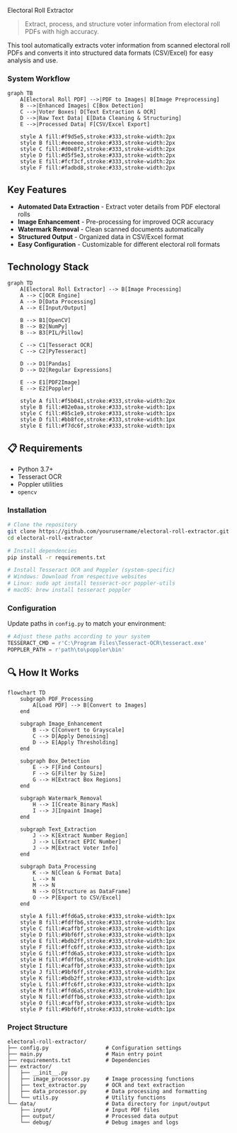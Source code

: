 Electoral Roll Extractor

> Extract, process, and structure voter information from electoral roll PDFs with high accuracy.

This tool automatically extracts voter information from scanned electoral roll PDFs and converts it into structured data formats (CSV/Excel) for easy analysis and use.

### System Workflow

```mermaid
graph TB
    A[Electoral Roll PDF] -->|PDF to Images| B[Image Preprocessing]
    B -->|Enhanced Images| C[Box Detection]
    C -->|Voter Boxes| D[Text Extraction & OCR]
    D -->|Raw Text Data| E[Data Cleaning & Structuring]
    E -->|Processed Data| F[CSV/Excel Export]
    
    style A fill:#f9d5e5,stroke:#333,stroke-width:2px
    style B fill:#eeeeee,stroke:#333,stroke-width:2px
    style C fill:#d0e8f2,stroke:#333,stroke-width:2px
    style D fill:#d5f5e3,stroke:#333,stroke-width:2px
    style E fill:#fcf3cf,stroke:#333,stroke-width:2px
    style F fill:#fadbd8,stroke:#333,stroke-width:2px
```

## Key Features

- **Automated Data Extraction** - Extract voter details from PDF electoral rolls
- **Image Enhancement** - Pre-processing for improved OCR accuracy  
- **Watermark Removal** - Clean scanned documents automatically
- **Structured Output** - Organized data in CSV/Excel format
- **Easy Configuration** - Customizable for different electoral roll formats

## Technology Stack

```mermaid
graph TD
    A[Electoral Roll Extractor] --> B[Image Processing]
    A --> C[OCR Engine]
    A --> D[Data Processing]
    A --> E[Input/Output]
    
    B --> B1[OpenCV]
    B --> B2[NumPy]
    B --> B3[PIL/Pillow]
    
    C --> C1[Tesseract OCR]
    C --> C2[PyTesseract]
    
    D --> D1[Pandas]
    D --> D2[Regular Expressions]
    
    E --> E1[PDF2Image]
    E --> E2[Poppler]
    
    style A fill:#f5b041,stroke:#333,stroke-width:2px
    style B fill:#82e0aa,stroke:#333,stroke-width:1px
    style C fill:#85c1e9,stroke:#333,stroke-width:1px
    style D fill:#bb8fce,stroke:#333,stroke-width:1px
    style E fill:#f7dc6f,stroke:#333,stroke-width:1px
```

## 📋 Requirements

- Python 3.7+
- Tesseract OCR
- Poppler utilities
- `opencv`

### Installation

```bash
# Clone the repository
git clone https://github.com/yourusername/electoral-roll-extractor.git
cd electoral-roll-extractor

# Install dependencies
pip install -r requirements.txt

# Install Tesseract OCR and Poppler (system-specific)
# Windows: Download from respective websites
# Linux: sudo apt install tesseract-ocr poppler-utils
# macOS: brew install tesseract poppler
```

### Configuration

Update paths in `config.py` to match your environment:

```python
# Adjust these paths according to your system
TESSERACT_CMD = r'C:\Program Files\Tesseract-OCR\tesseract.exe'
POPPLER_PATH = r'path\to\poppler\bin'
```

## 🔍 How It Works

```mermaid
flowchart TD
    subgraph PDF_Processing
        A[Load PDF] --> B[Convert to Images]
    end
    
    subgraph Image_Enhancement
        B --> C[Convert to Grayscale]
        C --> D[Apply Denoising]
        D --> E[Apply Thresholding]
    end
    
    subgraph Box_Detection
        E --> F[Find Contours]
        F --> G[Filter by Size]
        G --> H[Extract Box Regions]
    end
    
    subgraph Watermark_Removal
        H --> I[Create Binary Mask]
        I --> J[Inpaint Image]
    end
    
    subgraph Text_Extraction
        J --> K[Extract Number Region]
        J --> L[Extract EPIC Number]
        J --> M[Extract Voter Info]
    end
    
    subgraph Data_Processing
        K --> N[Clean & Format Data]
        L --> N
        M --> N
        N --> O[Structure as DataFrame]
        O --> P[Export to CSV/Excel]
    end
    
    style A fill:#ffd6a5,stroke:#333,stroke-width:1px
    style B fill:#fdffb6,stroke:#333,stroke-width:1px
    style C fill:#caffbf,stroke:#333,stroke-width:1px
    style D fill:#9bf6ff,stroke:#333,stroke-width:1px
    style E fill:#bdb2ff,stroke:#333,stroke-width:1px
    style F fill:#ffc6ff,stroke:#333,stroke-width:1px
    style G fill:#ffd6a5,stroke:#333,stroke-width:1px
    style H fill:#fdffb6,stroke:#333,stroke-width:1px
    style I fill:#caffbf,stroke:#333,stroke-width:1px
    style J fill:#9bf6ff,stroke:#333,stroke-width:1px
    style K fill:#bdb2ff,stroke:#333,stroke-width:1px
    style L fill:#ffc6ff,stroke:#333,stroke-width:1px
    style M fill:#ffd6a5,stroke:#333,stroke-width:1px
    style N fill:#fdffb6,stroke:#333,stroke-width:1px
    style O fill:#caffbf,stroke:#333,stroke-width:1px
    style P fill:#9bf6ff,stroke:#333,stroke-width:1px
```

### Project Structure

```
electoral-roll-extractor/
├── config.py                  # Configuration settings
├── main.py                    # Main entry point
├── requirements.txt           # Dependencies
├── extractor/
│   ├── __init__.py
│   ├── image_processor.py     # Image processing functions
│   ├── text_extractor.py      # OCR and text extraction
│   ├── data_processor.py      # Data processing and formatting
│   └── utils.py               # Utility functions
└── data/                      # Data directory for input/output
    ├── input/                 # Input PDF files
    ├── output/                # Processed data output
    └── debug/                 # Debug images and logs
```
